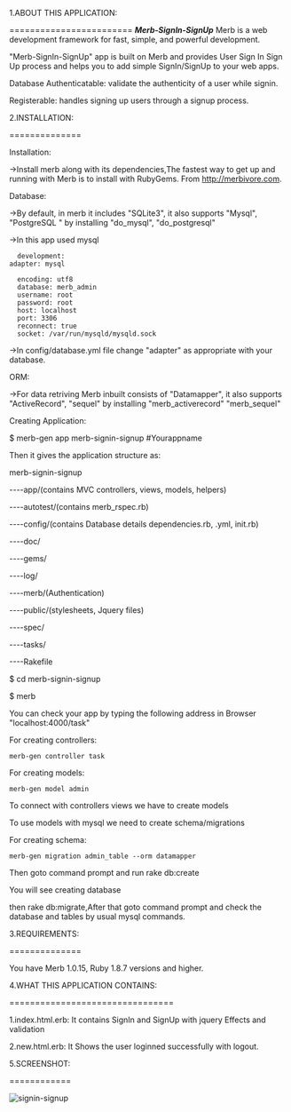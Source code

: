 1.ABOUT THIS APPLICATION:

========================
*****Merb-SignIn-SignUp*****
Merb is a web development framework for fast, simple, and powerful development.

"Merb-SignIn-SignUp" app is built on Merb and provides User Sign In Sign Up process and helps you to add simple SignIn/SignUp to your web apps.
 
 Database Authenticatable:  validate the authenticity of a user while signin.
 
 Registerable: handles signing up users through a signup process.
 
2.INSTALLATION:

==============

Installation:
 
 ->Install merb along with its dependencies,The fastest way to get up and running with Merb is to install 
with RubyGems. From http://merbivore.com.

Database:
 
 ->By default, in merb it includes "SQLite3", it also supports "Mysql", "PostgreSQL " by installing 
"do_mysql", "do_postgresql"
 
 ->In this app used mysql 
 
      development:
    adapter: mysql
    
	  encoding: utf8
	  database: merb_admin
	  username: root
	  password: root
	  host: localhost
	  port: 3306
	  reconnect: true
	  socket: /var/run/mysqld/mysqld.sock
 
 ->In config/database.yml file change "adapter" as appropriate with your database.

ORM:
 
 ->For data retriving Merb inbuilt consists of "Datamapper", it also supports "ActiveRecord", "sequel" by installing
"merb_activerecord"
"merb_sequel"

Creating Application:
 
 $ merb-gen app merb-signin-signup #Yourappname
 
Then it gives the application structure as:

merb-signin-signup
  
 
  ----app/(contains MVC controllers, views, models, helpers)
  
 
 ----autotest/(contains merb_rspec.rb)
  
  
 ----config/(contains Database details dependencies.rb, .yml, init.rb)
  

 ----doc/

  
 ----gems/  

  
 ----log/
  
 ----merb/(Authentication)
  
  
 ----public/(stylesheets, Jquery files)
  
  
 ----spec/
 
 
 ----tasks/ 
  
 
 ----Rakefile
 
 $ cd merb-signin-signup
 
 $ merb

You can check your app by typing the following address in Browser "localhost:4000/task" 

For creating controllers:

    merb-gen controller task
    
For creating models:

    merb-gen model admin
    
To connect with controllers views we have to create models 

To use models with mysql we need to create schema/migrations

For creating schema:

    merb-gen migration admin_table --orm datamapper
    
Then goto command prompt and run rake db:create

You will see creating database

then rake db:migrate,After that goto command prompt and check the database and tables by usual mysql commands.

3.REQUIREMENTS:

==============

You have Merb 1.0.15, Ruby 1.8.7 versions and higher.

4.WHAT THIS APPLICATION CONTAINS:

================================


1.index.html.erb: It contains SignIn and SignUp with jquery Effects and validation

2.new.html.erb: It Shows the user loginned successfully with logout.


5.SCREENSHOT:

============


<img style="max-width:100%;" src="https://github.com/sesharatnam-nyros/merb-signin-signup/blob/master/screenshots/Screenshot%20at%202012-06-07%2009:58:56.jpg" alt="signin-signup" title="signin-signup">